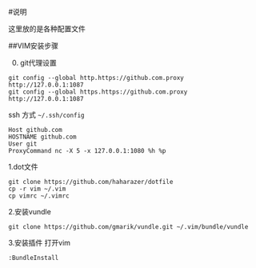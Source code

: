 #说明

这里放的是各种配置文件

##VIM安装步骤

0. git代理设置
```
git config --global http.https://github.com.proxy http://127.0.0.1:1087
git config --global https.https://github.com.proxy http://127.0.0.1:1087
```
ssh 方式  `~/.ssh/config`
```
Host github.com
HOSTNAME github.com
User git
ProxyCommand nc -X 5 -x 127.0.0.1:1080 %h %p
```

1.dot文件
```
git clone https://github.com/haharazer/dotfile
cp -r vim ~/.vim
cp vimrc ~/.vimrc
```

2.安装vundle
```
git clone https://github.com/gmarik/vundle.git ~/.vim/bundle/vundle
```

3.安装插件
打开vim
```
:BundleInstall
```
